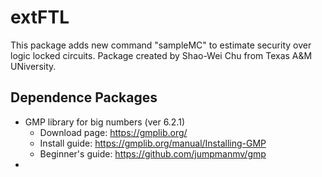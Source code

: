 # extFTL

This package adds new command "sampleMC" to estimate security over logic locked circuits. Package created by Shao-Wei Chu from Texas A&M UNiversity.

## Dependence Packages
- GMP library for big numbers (ver 6.2.1)
  - Download page: https://gmplib.org/
  - Install guide: https://gmplib.org/manual/Installing-GMP
  - Beginner's guide: https://github.com/jumpmanmv/gmp
- 

